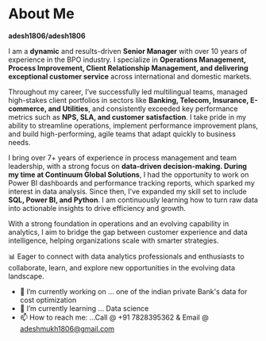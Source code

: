 # About Me

**adesh1806/adesh1806** 

I am a **dynamic** and results-driven **Senior Manager** with over 10 years of experience in the BPO industry. I specialize in **Operations Management, Process Improvement, Client Relationship Management, and delivering exceptional customer service** across international and domestic markets.

Throughout my career, I’ve successfully led multilingual teams, managed high-stakes client portfolios in sectors like **Banking, Telecom, Insurance, E-commerce, and Utilities**, and consistently exceeded key performance metrics such as **NPS, SLA, and customer satisfaction**. I take pride in my ability to streamline operations, implement performance improvement plans, and build high-performing, agile teams that adapt quickly to business needs.

I bring over 7+ years of experience in process management and team leadership, with a strong focus on **data-driven decision-making. During my time at Continuum Global Solutions**, I had the opportunity to work on Power BI dashboards and performance tracking reports, which sparked my interest in data analysis. Since then, I’ve expanded my skill set to include **SQL, Power BI, and Python**. I am continuously learning how to turn raw data into actionable insights to drive efficiency and growth.

With a strong foundation in operations and an evolving capability in analytics, I aim to bridge the gap between customer experience and data intelligence, helping organizations scale with smarter strategies.

📊 Eager to connect with data analytics professionals and enthusiasts to collaborate, learn, and explore new opportunities in the evolving data landscape.

- 🔭 I’m currently working on ... one of the indian private Bank's data for cost optimization
- 🌱 I’m currently learning ... Data science
- 📫 How to reach me: ...Call @ +91 7828395362 & Email @ adeshmukh1806@gmail.com
